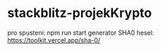 # stackblitz-projekKrypto

pro spusteni: npm run start
generator SHA0 hesel: https://toolkit.vercel.app/sha-0/
